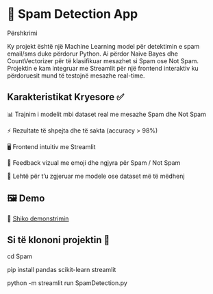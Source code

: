 # 📧 Spam Detection App
Përshkrimi

Ky projekt është një Machine Learning model për detektimin e spam email/sms duke përdorur Python. Ai përdor Naive Bayes dhe CountVectorizer për të klasifikuar mesazhet si Spam ose Not Spam. Projektin e kam integruar me Streamlit për një frontend interaktiv ku përdoruesit mund të testojnë mesazhe real-time.

## Karakteristikat Kryesore ✅

📊 Trajnim i modelit mbi dataset real me mesazhe Spam dhe Not Spam

⚡ Rezultate të shpejta dhe të sakta (accuracy > 98%)

🖥️ Frontend intuitiv me Streamlit

🎨 Feedback vizual me emoji dhe ngjyra për Spam / Not Spam

🚀 Lehtë për t’u zgjeruar me modele ose dataset më të mëdhenj

## 🖼️ Demo  
🎥 [Shiko demonstrimin](https://www.youtube.com/watch?v=88dhdz0SvQA)

## Si të klononi projektin 📂
cd Spam

pip install pandas scikit-learn streamlit

python -m streamlit run SpamDetection.py
